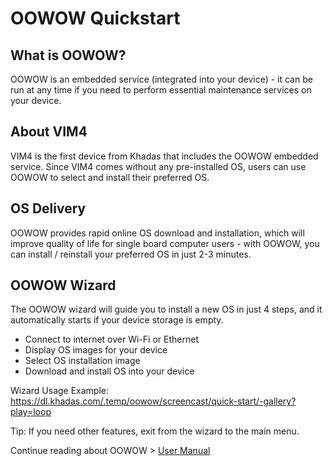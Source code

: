 # OOWOW Quickstart

## What is OOWOW?
OOWOW is an embedded service (integrated into your device) - it can be run at any time if you need to perform essential maintenance services on your device.

## About VIM4
VIM4 is the first device from Khadas that includes the OOWOW embedded service. Since VIM4 comes without any pre-installed OS, users can use OOWOW to select and install their preferred OS.

## OS Delivery
OOWOW provides rapid online OS download and installation, which will improve quality of life for single board computer users - with OOWOW, you can install / reinstall your preferred OS in just 2-3 minutes.

## OOWOW Wizard
The OOWOW wizard will guide you to install a new OS in just 4 steps, and it automatically starts if your device storage is empty.

+ Connect to internet over Wi-Fi or Ethernet
+ Display OS images for your device
+ Select OS installation image
+ Download and install OS into your device

Wizard Usage Example:
https://dl.khadas.com/.temp/oowow/screencast/quick-start/-gallery?play=loop

Tip: If you need other features, exit from the wizard to the main menu.

Continue reading about OOWOW > [User Manual](https://github.com/hyphop/oowow/blob/main/docs/oowow-user-manual.md)
